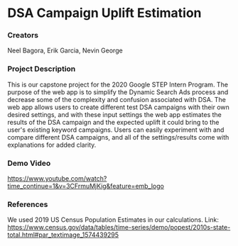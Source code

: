 # DSA Campaign Uplift Estimation

### Creators 
Neel Bagora, Erik Garcia, Nevin George

### Project Description 
This is our capstone project for the 2020 Google STEP Intern Program. The purpose of the web app is to simplify the Dynamic Search Ads process and decrease some of the complexity and confusion associated with DSA. The web app allows users to create different test DSA campaigns with their own desired settings, and with these input settings the web app estimates the results of the DSA campaign and the expected uplift it could bring to the user's existing keyword campaigns. Users can easily experiment with and compare different DSA campaigns, and all of the settings/results come with explanations for added clarity.

### Demo Video
https://www.youtube.com/watch?time_continue=1&v=3CFrmuMjKig&feature=emb_logo

### References
We used 2019 US Census Population Estimates in our calculations.
Link: https://www.census.gov/data/tables/time-series/demo/popest/2010s-state-total.html#par_textimage_1574439295
